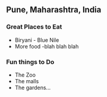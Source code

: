 ## Pune, Maharashtra, India

### Great Places to Eat
- Biryani - Blue Nile
- More food -blah blah blah

### Fun things to Do
- The Zoo
- The malls
- The gardens...

